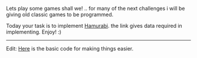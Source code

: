 Lets play some games shall we! .. for many of the next challenges i will be giving old classic games to be programmed. 

Today your task is to implement [Hamurabi](http://atariarchives.org/basicgames/showpage.php?page=78). the link gives data required in implementing. Enjoy! :)

________________________

Edit: [Here](http://pastebin.com/LvsZHGTd) is the basic code for making things easier.
